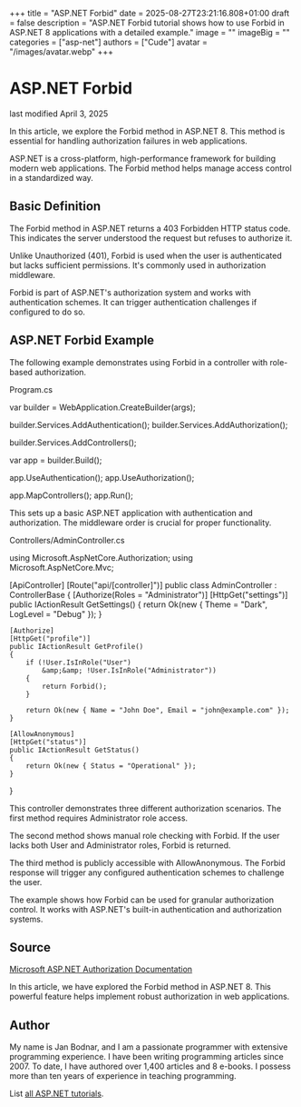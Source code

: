 +++
title = "ASP.NET Forbid"
date = 2025-08-27T23:21:16.808+01:00
draft = false
description = "ASP.NET Forbid tutorial shows how to use
Forbid in ASP.NET 8 applications with a detailed example."
image = ""
imageBig = ""
categories = ["asp-net"]
authors = ["Cude"]
avatar = "/images/avatar.webp"
+++

# ASP.NET Forbid

last modified April 3, 2025

In this article, we explore the Forbid method in ASP.NET 8. This method is
essential for handling authorization failures in web applications.

ASP.NET is a cross-platform, high-performance framework for building modern web
applications. The Forbid method helps manage access control in a standardized way.

## Basic Definition

The Forbid method in ASP.NET returns a 403 Forbidden HTTP status code. This
indicates the server understood the request but refuses to authorize it.

Unlike Unauthorized (401), Forbid is used when the user is authenticated but
lacks sufficient permissions. It's commonly used in authorization middleware.

Forbid is part of ASP.NET's authorization system and works with authentication
schemes. It can trigger authentication challenges if configured to do so.

## ASP.NET Forbid Example

The following example demonstrates using Forbid in a controller with role-based
authorization.

Program.cs
  

var builder = WebApplication.CreateBuilder(args);

builder.Services.AddAuthentication();
builder.Services.AddAuthorization();

builder.Services.AddControllers();

var app = builder.Build();

app.UseAuthentication();
app.UseAuthorization();

app.MapControllers();
app.Run();

This sets up a basic ASP.NET application with authentication and authorization.
The middleware order is crucial for proper functionality.

Controllers/AdminController.cs
  

using Microsoft.AspNetCore.Authorization;
using Microsoft.AspNetCore.Mvc;

[ApiController]
[Route("api/[controller]")]
public class AdminController : ControllerBase
{
    [Authorize(Roles = "Administrator")]
    [HttpGet("settings")]
    public IActionResult GetSettings()
    {
        return Ok(new { Theme = "Dark", LogLevel = "Debug" });
    }

    [Authorize]
    [HttpGet("profile")]
    public IActionResult GetProfile()
    {
        if (!User.IsInRole("User") 
            &amp;&amp; !User.IsInRole("Administrator"))
        {
            return Forbid();
        }

        return Ok(new { Name = "John Doe", Email = "john@example.com" });
    }

    [AllowAnonymous]
    [HttpGet("status")]
    public IActionResult GetStatus()
    {
        return Ok(new { Status = "Operational" });
    }
}

This controller demonstrates three different authorization scenarios. The first
method requires Administrator role access.

The second method shows manual role checking with Forbid. If the user lacks both
User and Administrator roles, Forbid is returned.

The third method is publicly accessible with AllowAnonymous. The Forbid response
will trigger any configured authentication schemes to challenge the user.

The example shows how Forbid can be used for granular authorization control.
It works with ASP.NET's built-in authentication and authorization systems.

## Source

[Microsoft ASP.NET Authorization Documentation](https://learn.microsoft.com/en-us/aspnet/core/security/authorization/introduction?view=aspnetcore-8.0)

In this article, we have explored the Forbid method in ASP.NET 8. This powerful
feature helps implement robust authorization in web applications.

## Author

My name is Jan Bodnar, and I am a passionate programmer with extensive
programming experience. I have been writing programming articles since 2007.
To date, I have authored over 1,400 articles and 8 e-books. I possess more
than ten years of experience in teaching programming.

List [all ASP.NET tutorials](/all/#asp-net).